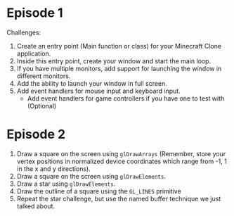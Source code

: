 # Episode 1

Challenges:

1. Create an entry point (Main function or class) for your Minecraft Clone application.
2. Inside this entry point, create your window and start the main loop.
3. If you have multiple monitors, add support for launching the window in different monitors.
4. Add the ability to launch your window in full screen.
5. Add event handlers for mouse input and keyboard input.
   * Add event handlers for game controllers if you have one to test with (Optional)

# Episode 2

1. Draw a square on the screen using `glDrawArrays` (Remember, store your vertex positions in normalized device coordinates which range from -1, 1 in the x and y directions).
2. Draw a square on the screen using `glDrawElements`.
3. Draw a star using `glDrawElements`.
4. Draw the outline of a square using the `GL_LINES` primitive
5. Repeat the star challenge, but use the named buffer technique we just talked about.